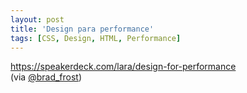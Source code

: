 ```yaml
---
layout: post
title: 'Design para performance'
tags: [CSS, Design, HTML, Performance]
---
```


<https://speakerdeck.com/lara/design-for-performance><br>
(via [@brad_frost](https://twitter.com/brad_frost/status/435391846190022656))
